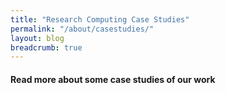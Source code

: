 ```yaml
---
title: "Research Computing Case Studies"
permalink: "/about/casestudies/"
layout: blog
breadcrumb: true
---
```


#### Read more about some case studies of our work
<br>
